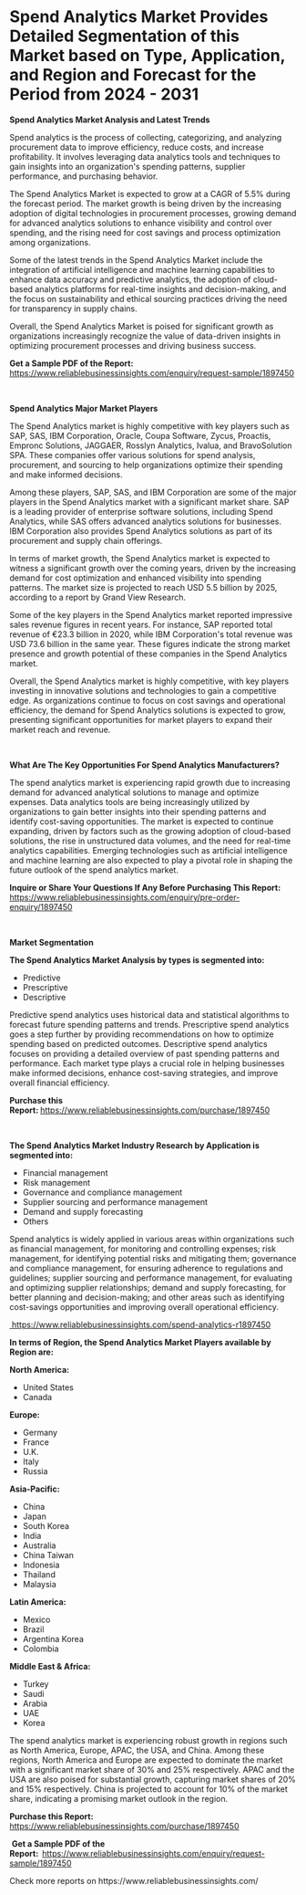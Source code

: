 <p><h1>Spend Analytics Market Provides Detailed Segmentation of this Market based on Type, Application, and Region and Forecast for the Period from 2024 - 2031</h1></p><p><strong>Spend Analytics Market Analysis and Latest Trends</strong></p>
<p><p>Spend analytics is the process of collecting, categorizing, and analyzing procurement data to improve efficiency, reduce costs, and increase profitability. It involves leveraging data analytics tools and techniques to gain insights into an organization's spending patterns, supplier performance, and purchasing behavior.</p><p>The Spend Analytics Market is expected to grow at a CAGR of 5.5% during the forecast period. The market growth is being driven by the increasing adoption of digital technologies in procurement processes, growing demand for advanced analytics solutions to enhance visibility and control over spending, and the rising need for cost savings and process optimization among organizations.</p><p>Some of the latest trends in the Spend Analytics Market include the integration of artificial intelligence and machine learning capabilities to enhance data accuracy and predictive analytics, the adoption of cloud-based analytics platforms for real-time insights and decision-making, and the focus on sustainability and ethical sourcing practices driving the need for transparency in supply chains.</p><p>Overall, the Spend Analytics Market is poised for significant growth as organizations increasingly recognize the value of data-driven insights in optimizing procurement processes and driving business success.</p></p>
<p><strong>Get a Sample PDF of the Report:&nbsp;</strong> <a href="https://www.reliablebusinessinsights.com/enquiry/request-sample/1897450">https://www.reliablebusinessinsights.com/enquiry/request-sample/1897450</a></p>
<p>&nbsp;</p>
<p><strong>Spend Analytics Major Market Players</strong></p>
<p><p>The Spend Analytics market is highly competitive with key players such as SAP, SAS, IBM Corporation, Oracle, Coupa Software, Zycus, Proactis, Empronc Solutions, JAGGAER, Rosslyn Analytics, Ivalua, and BravoSolution SPA. These companies offer various solutions for spend analysis, procurement, and sourcing to help organizations optimize their spending and make informed decisions.</p><p>Among these players, SAP, SAS, and IBM Corporation are some of the major players in the Spend Analytics market with a significant market share. SAP is a leading provider of enterprise software solutions, including Spend Analytics, while SAS offers advanced analytics solutions for businesses. IBM Corporation also provides Spend Analytics solutions as part of its procurement and supply chain offerings.</p><p>In terms of market growth, the Spend Analytics market is expected to witness a significant growth over the coming years, driven by the increasing demand for cost optimization and enhanced visibility into spending patterns. The market size is projected to reach USD 5.5 billion by 2025, according to a report by Grand View Research.</p><p>Some of the key players in the Spend Analytics market reported impressive sales revenue figures in recent years. For instance, SAP reported total revenue of €23.3 billion in 2020, while IBM Corporation's total revenue was USD 73.6 billion in the same year. These figures indicate the strong market presence and growth potential of these companies in the Spend Analytics market.</p><p>Overall, the Spend Analytics market is highly competitive, with key players investing in innovative solutions and technologies to gain a competitive edge. As organizations continue to focus on cost savings and operational efficiency, the demand for Spend Analytics solutions is expected to grow, presenting significant opportunities for market players to expand their market reach and revenue.</p></p>
<p>&nbsp;</p>
<p><strong>What Are The Key Opportunities For Spend Analytics Manufacturers?</strong></p>
<p><p>The spend analytics market is experiencing rapid growth due to increasing demand for advanced analytical solutions to manage and optimize expenses. Data analytics tools are being increasingly utilized by organizations to gain better insights into their spending patterns and identify cost-saving opportunities. The market is expected to continue expanding, driven by factors such as the growing adoption of cloud-based solutions, the rise in unstructured data volumes, and the need for real-time analytics capabilities. Emerging technologies such as artificial intelligence and machine learning are also expected to play a pivotal role in shaping the future outlook of the spend analytics market.</p></p>
<p><strong>Inquire or Share Your Questions If Any Before Purchasing This Report:</strong> <a href="https://www.reliablebusinessinsights.com/enquiry/pre-order-enquiry/1897450">https://www.reliablebusinessinsights.com/enquiry/pre-order-enquiry/1897450</a></p>
<p>&nbsp;</p>
<p><strong>Market Segmentation</strong></p>
<p><strong>The Spend Analytics Market Analysis by types is segmented into:</strong></p>
<p><ul><li>Predictive</li><li>Prescriptive</li><li>Descriptive</li></ul></p>
<p><p>Predictive spend analytics uses historical data and statistical algorithms to forecast future spending patterns and trends. Prescriptive spend analytics goes a step further by providing recommendations on how to optimize spending based on predicted outcomes. Descriptive spend analytics focuses on providing a detailed overview of past spending patterns and performance. Each market type plays a crucial role in helping businesses make informed decisions, enhance cost-saving strategies, and improve overall financial efficiency.</p></p>
<p><strong>Purchase this Report:&nbsp;</strong><a href="https://www.reliablebusinessinsights.com/purchase/1897450">https://www.reliablebusinessinsights.com/purchase/1897450</a></p>
<p>&nbsp;</p>
<p><strong>The Spend Analytics Market Industry Research by Application is segmented into:</strong></p>
<p><ul><li>Financial management</li><li>Risk management</li><li>Governance and compliance management</li><li>Supplier sourcing and performance management</li><li>Demand and supply forecasting</li><li>Others</li></ul></p>
<p><p>Spend analytics is widely applied in various areas within organizations such as financial management, for monitoring and controlling expenses; risk management, for identifying potential risks and mitigating them; governance and compliance management, for ensuring adherence to regulations and guidelines; supplier sourcing and performance management, for evaluating and optimizing supplier relationships; demand and supply forecasting, for better planning and decision-making; and other areas such as identifying cost-savings opportunities and improving overall operational efficiency.</p></p>
<p><a href="https://www.reliablebusinessinsights.com/spend-analytics-r1897450">&nbsp;https://www.reliablebusinessinsights.com/spend-analytics-r1897450</a></p>
<p><strong>In terms of Region, the Spend Analytics Market Players available by Region are:</strong></p>
<p>
    <p> <strong> North America: </strong>
        <ul>
            <li>United States</li>
            <li>Canada</li>
        </ul>
        </p> 
    <p> <strong> Europe: </strong>
        <ul>
            <li>Germany</li>
            <li>France</li>
            <li>U.K.</li>
            <li>Italy</li>
            <li>Russia</li>
        </ul>
        </p> 
    <p> <strong> Asia-Pacific: </strong>
        <ul>
            <li>China</li>
            <li>Japan</li>
            <li>South Korea</li>
            <li>India</li>
            <li>Australia</li>
            <li>China Taiwan</li>
            <li>Indonesia</li>
            <li>Thailand</li>
            <li>Malaysia</li>
        </ul>
        </p> 
    <p> <strong> Latin America: </strong>
        <ul>
            <li>Mexico</li>
            <li>Brazil</li>
            <li>Argentina Korea</li>
            <li>Colombia</li>
        </ul>
        </p> 
    <p> <strong> Middle East & Africa: </strong>
        <ul>
            <li>Turkey</li>
            <li>Saudi</li>
            <li>Arabia</li>
            <li>UAE</li>
            <li>Korea</li>
        </ul>
    </p>
    </p>
<p><p>The spend analytics market is experiencing robust growth in regions such as North America, Europe, APAC, the USA, and China. Among these regions, North America and Europe are expected to dominate the market with a significant market share of 30% and 25% respectively. APAC and the USA are also poised for substantial growth, capturing market shares of 20% and 15% respectively. China is projected to account for 10% of the market share, indicating a promising market outlook in the region.</p></p>
<p><strong>Purchase this Report: </strong><a href="https://www.reliablebusinessinsights.com/purchase/1897450">https://www.reliablebusinessinsights.com/purchase/1897450</a></p>
<p>&nbsp;<strong>Get a Sample PDF of the Report:&nbsp;&nbsp;</strong><a href="https://www.reliablebusinessinsights.com/enquiry/request-sample/1897450">https://www.reliablebusinessinsights.com/enquiry/request-sample/1897450</a></p>
<p><strong></strong></p>
<p>Check more reports on https://www.reliablebusinessinsights.com/</p>